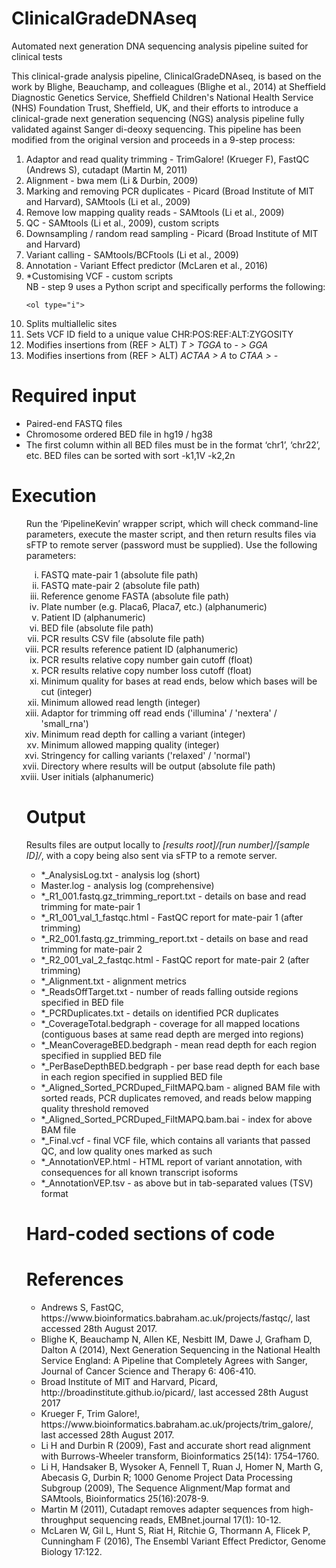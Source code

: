 # ClinicalGradeDNAseq
Automated next generation DNA sequencing analysis pipeline suited for clinical tests

This clinical-grade analysis pipeline, ClinicalGradeDNAseq, is based on the work by Blighe, Beauchamp, and colleagues (Blighe et al., 2014) at Sheffield Diagnostic Genetics Service, Sheffield Children's National Health Service (NHS) Foundation Trust, Sheffield, UK, and their efforts to introduce a clinical-grade next generation sequencing (NGS) analysis pipeline fully validated against Sanger di-deoxy sequencing.
This pipeline has been modified from the original version and proceeds in a 9-step process:
<ol type="1">
  <li>Adaptor and read quality trimming - TrimGalore! (Krueger F), FastQC (Andrews S), cutadapt (Martin M, 2011)</li>
<li>Alignment - bwa mem (Li & Durbin, 2009)</li>
<li>Marking and removing PCR duplicates - Picard (Broad Institute of MIT and Harvard), SAMtools (Li et al., 2009)</li>
<li>Remove low mapping quality reads - SAMtools (Li et al., 2009)</li>
<li>QC - SAMtools (Li et al., 2009), custom scripts</li>
<li>Downsampling / random read sampling - Picard (Broad Institute of MIT and Harvard)</li>
<li>Variant calling - SAMtools/BCFtools (Li et al., 2009)</li>
<li>Annotation - Variant Effect predictor (McLaren et al., 2016)</li>
<li>*Customising VCF - custom scripts</li>
   NB - step 9 uses a Python script and specifically performs the following:

    <ol type="i">  
  <li>Splits multiallelic sites</li>
  <li>Sets VCF ID field to a unique value CHR:POS:REF:ALT:ZYGOSITY</li>
  <li>Modifies insertions from (REF > ALT) <i>T > TGGA</i> to <i>- > GGA</i></li>
  <li>Modifies insertions from (REF > ALT) <i>ACTAA > A</i> to <i>CTAA > -</i></li>
      </ol>

</ol>
      
<h1>Required input</h1>
<ul>
  <li>Paired-end FASTQ files</li>
<li>Chromosome ordered BED file in hg19 / hg38</li>
<li>The first column within all BED files must be in the format ‘chr1’, ‘chr22’, etc. BED files can be sorted with sort -k1,1V -k2,2n</li>
</ul>

<h1>Execution</h1>
<ol type="1">
Run the ‘PipelineKevin’ wrapper script, which will check command-line parameters, execute the master script, and then return results files via sFTP to remote server (password must be supplied). Use the following parameters:
<ol type="i"">
<li>FASTQ mate-pair 1 (absolute file path)</li>
<li>FASTQ mate-pair 2 (absolute file path)</li>
<li>Reference genome FASTA (absolute file path)</li>
<li>Plate number (e.g. Placa6, Placa7, etc.) (alphanumeric)</li>
<li>Patient ID (alphanumeric)</li>
<li>BED file (absolute file path)</li>
<li>PCR results CSV file (absolute file path)</li>
<li>PCR results reference patient ID (alphanumeric)</li>
<li>PCR results relative copy number gain cutoff (float)</li>
<li>PCR results relative copy number loss cutoff (float)</li>
<li>Minimum quality for bases at read ends, below which bases will be cut (integer)</li>
<li>Minimum allowed read length (integer)</li>
<li>Adaptor for trimming off read ends ('illumina' / 'nextera' / 'small_rna')</li>
<li>Minimum read depth for calling a variant (integer)</li>
<li>Minimum allowed mapping quality (integer)</li>
<li>Stringency for calling variants ('relaxed' / 'normal')</li>
<li>Directory where results will be output (absolute file path)</li>
<li>User initials (alphanumeric)</li>
             </ol>

<h1>Output</h1>
Results files are output locally to <i>[results root]/[run number]/[sample ID]/</i>, with a copy being also sent via sFTP to a remote server.
<ul>
  <li>*_AnalysisLog.txt - analysis log (short)</li>
<li>Master.log - analysis log (comprehensive)</li>
<li>*_R1_001.fastq.gz_trimming_report.txt - details on base and read trimming for mate-pair 1</li>
<li>*_R1_001_val_1_fastqc.html - FastQC report for mate-pair 1 (after trimming)</li>
<li>*_R2_001.fastq.gz_trimming_report.txt - details on base and read trimming for mate-pair 2</li>
<li>*_R2_001_val_2_fastqc.html - FastQC report for mate-pair 2 (after trimming)</li>
<li>*_Alignment.txt - alignment metrics</li>
<li>*_ReadsOffTarget.txt - number of reads falling outside regions specified in BED file</li>
<li>*_PCRDuplicates.txt - details on identified PCR duplicates</li>
<li>*_CoverageTotal.bedgraph - coverage for all mapped locations (contiguous bases at same read depth are merged into regions)</li>
<li>*_MeanCoverageBED.bedgraph - mean read depth for each region specified in supplied BED file</li>
<li>*_PerBaseDepthBED.bedgraph - per base read depth for each base in each region specified in supplied BED file</li>
<li>*_Aligned_Sorted_PCRDuped_FiltMAPQ.bam - aligned BAM file with sorted reads, PCR duplicates removed, and reads below mapping quality threshold removed</li>
<li>*_Aligned_Sorted_PCRDuped_FiltMAPQ.bam.bai - index for above BAM file</li>
<li>*_Final.vcf - final VCF file, which contains all variants that passed QC, and low quality ones marked as such</li>
<li>*_AnnotationVEP.html - HTML report of variant annotation, with consequences for all known transcript isoforms</li>
<li>*_AnnotationVEP.tsv - as above but in tab-separated values (TSV) format</li>
</ul>

<h1>Hard-coded sections of code</h1>


<h1>References</h1>
<ul>
  <li>Andrews S, FastQC, https://www.bioinformatics.babraham.ac.uk/projects/fastqc/, last accessed 28th August 2017.</li>
<li>Blighe K, Beauchamp N, Allen KE, Nesbitt IM, Dawe J, Grafham D, Dalton A (2014), Next Generation Sequencing in the National Health Service England: A Pipeline that Completely Agrees with Sanger, Journal of Cancer Science and Therapy 6: 406-410.</li>
<li>Broad Institute of MIT and Harvard, Picard, http://broadinstitute.github.io/picard/, last accessed 28th August 2017</li>
<li>Krueger F, Trim Galore!, https://www.bioinformatics.babraham.ac.uk/projects/trim_galore/, last accessed 28th August 2017.</li>
<li>Li  H and Durbin R (2009), Fast and accurate short read alignment with Burrows-Wheeler transform, Bioinformatics 25(14): 1754–1760.</li>
<li>Li H, Handsaker B, Wysoker A, Fennell T, Ruan J, Homer N, Marth G, Abecasis G, Durbin R; 1000 Genome Project Data Processing Subgroup (2009), The Sequence Alignment/Map format and SAMtools, Bioinformatics 25(16):2078-9.</li>
<li>Martin M (2011), Cutadapt removes adapter sequences from high-throughput sequencing reads, EMBnet.journal 17(1): 10-12.</li>
<li>McLaren W, Gil L, Hunt S, Riat H, Ritchie G, Thormann A, Flicek P, Cunningham F (2016), The Ensembl Variant Effect Predictor, Genome Biology 17:122.</li>
</ul>
